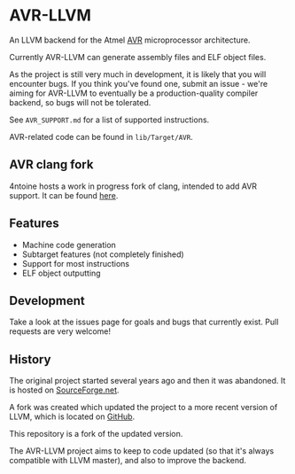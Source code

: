 # AVR-LLVM
An LLVM backend for the Atmel [AVR](http://en.wikipedia.org/wiki/Atmel_AVR) microprocessor architecture.

Currently AVR-LLVM can generate assembly files and ELF object files.

As the project is still very much in development, it is likely that you will encounter bugs. If you think you've found one, submit an issue - we're aiming for AVR-LLVM to eventually be
a production-quality compiler backend, so bugs will not be tolerated.

See `AVR_SUPPORT.md` for a list of supported instructions.

AVR-related code can be found in `lib/Target/AVR`.

## AVR clang fork
4ntoine hosts a work in progress fork of clang, intended to add AVR support. It can be found [here](https://github.com/4ntoine/clang).

## Features
* Machine code generation
* Subtarget features (not completely finished)
* Support for most instructions
* ELF object outputting

## Development
Take a look at the issues page for goals and bugs that currently exist. Pull requests are very welcome!

## History
The original project started several years ago and then it was abandoned. It is hosted on [SourceForge.net](http://sourceforge.net/projects/avr-llvm).

A fork was created which updated the project to a more recent version of LLVM, which is located on [GitHub](https://github.com/sushihangover/llvm-avr).

This repository is a fork of the updated version.

The AVR-LLVM project aims to keep to code updated (so that it's always compatible with LLVM master), and also to improve the backend.
